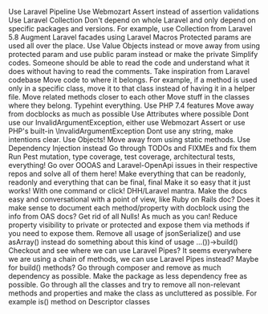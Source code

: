 Use Laravel Pipeline
Use Webmozart Assert instead of assertion validations
Use Laravel Collection
Don't depend on whole Laravel and only depend on specific packages and versions.
    For example, use Collection from Laravel 5.8
Augment Laravel facades using Laravel Macros
Protected params are used all over the place. Use Value Objects instead or move away from using
    protected param and use public param instead or make the private
Simplify codes. Someone should be able to read the code and understand what it does
    without having to read the comments. Take inspiration from Laravel codebase
Move code to where it belongs. For example, if a method is used only in a specific class, move it to that class
    instead of having it in a helper file. Move related methods closer to each other
    Move stuff in the classes where they belong.
Typehint everything. Use PHP 7.4 features
    Move away from docblocks as much as possible
Use Attributes where possible
Dont use our InvalidArgumentException, either use Webmozart Assert or use PHP's built-in \InvalidArgumentException
Dont use any string, make intentions clear. Use Objects!
Move away from using static methods. Use Dependency Injection instead
Go through TODOs and FIXMEs and fix them
Run Pest mutation, type coverage, test coverage, architectural tests, everything!
Go over OOOAS and Laravel-OpenApi issues in their respective repos and solve all of them here!
Make everything that can be readonly, readonly and everything that can be final, final
Make it so easy that it just works! With one command or click! DHH/Laravel mantra.
Make the docs easy and conversational with a point of view, like Ruby on Rails doc?
Does it make sense to document each method/property with docblock using the info from OAS docs?
Get rid of all Nulls! As much as you can!
Reduce property visibility to private or protected and expose them via methods
    if you need to expose them.
Remove all usage of jsonSerialize() and use asArray() instead
do something about this kind of usage ...())->build()
Checkout and see where we can use Laravel Pipes? It seems everywhere we are using
    a chain of methods, we can use Laravel Pipes instead? Maybe for build() methods?
Go through composer and remove as much dependency as possible. Make the package as less dependency free as possible.
Go through all the classes and try to remove all non-relevant methods and properties
    and make the class as uncluttered as possible. For example is() method on Descriptor classes